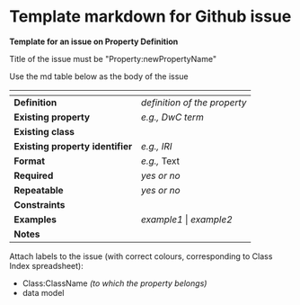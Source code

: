 # Template markdown for Github issue

**Template for an issue on Property Definition**

Title of the issue must be "Property:newPropertyName"

Use the md table below as the body of the issue 


| <!-- --> | <!-- --> |
| ---- | ---- |
| **Definition** | *definition of the property* |
| **Existing property** | *e.g., DwC term* |
| **Existing class** |  |
| **Existing property identifier** | *e.g., IRI* |
| **Format** | *e.g.,* Text |
| **Required** | *yes or no* |
| **Repeatable** | *yes or no* |
| **Constraints** |  |
| **Examples** | *example1* \| *example2* |
| **Notes** |  |


Attach labels to the issue (with correct colours, corresponding to Class Index spreadsheet):

- Class:ClassName  *(to which the property belongs)*
- data model


